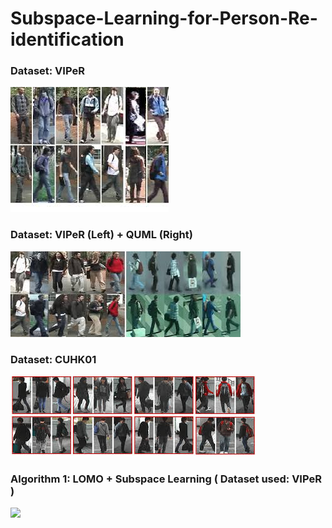 # Subspace-Learning-for-Person-Re-identification

### Dataset: VIPeR
![](index.jpeg)


### Dataset: VIPeR (Left) + QUML (Right)
![](index2.jpeg)


### Dataset: CUHK01
![](index3.jpeg)



### Algorithm 1: LOMO + Subspace Learning ( Dataset used: VIPeR )
![](viper.png)

